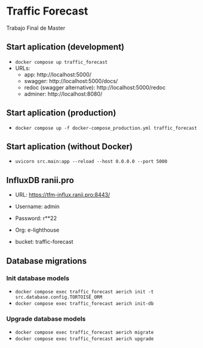 # Traffic Forecast

Trabajo Final de Master

## Start aplication (development)
- `docker compose up traffic_forecast`
- URLs:
  - app: http://localhost:5000/
  - swagger: http://localhost:5000/docs/
  - redoc (swagger alternative): http://localhost:5000/redoc 
  - adminer: http://localhost:8080/

## Start aplication (production)
- `docker compose up -f docker-compose_production.yml traffic_forecast`

## Start aplication (without Docker)
- `uvicorn src.main:app --reload --host 0.0.0.0 --port 5000`

## InfluxDB ranii.pro

* URL: https://tfm-influx.ranii.pro:8443/

* Username: admin
* Password: r**22
* Org: e-lighthouse
* bucket: traffic-forecast

## Database migrations

### Init database models
- `docker compose exec traffic_forecast aerich init -t src.database.config.TORTOISE_ORM`
- `docker compose exec traffic_forecast aerich init-db` 

### Upgrade database models
- `docker compose exec traffic_forecast aerich migrate`
- `docker compose exec traffic_forecast aerich upgrade`
